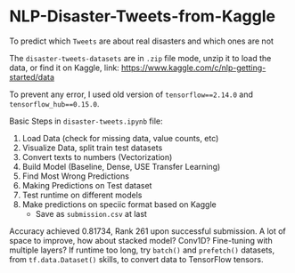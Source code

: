 # NLP-Disaster-Tweets-from-Kaggle
To predict which `Tweets` are about real disasters and which ones are not

The `disaster-tweets-datasets` are in `.zip` file mode, unzip it to load the data, or find it on Kaggle, link: https://www.kaggle.com/c/nlp-getting-started/data

To prevent any error, I used old version of `tensorflow==2.14.0` and `tensorflow_hub==0.15.0`.

Basic Steps in `disaster-tweets.ipynb` file:
1. Load Data (check for missing data, value counts, etc)
2. Visualize Data, split train test datasets
3. Convert texts to numbers (Vectorization)
4. Build Model (Baseline, Dense, USE Transfer Learning)
5. Find Most Wrong Predictions
6. Making Predictions on Test dataset
7. Test runtime on different models
8. Make predictions on speciic format based on Kaggle
   - Save as `submission.csv` at last

Accuracy achieved 0.81734, Rank 261 upon successful submission. A lot of space to improve, how about stacked model? Conv1D? Fine-tuning with multiple layers? If runtime too long, try `batch()` and `prefetch()` datasets, from `tf.data.Dataset()` skills, to convert data to TensorFlow tensors.
